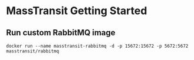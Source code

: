 # MassTransit Getting Started

## Run custom RabbitMQ image
```text
docker run --name masstransit-rabbitmq -d -p 15672:15672 -p 5672:5672 masstransit/rabbitmq
```